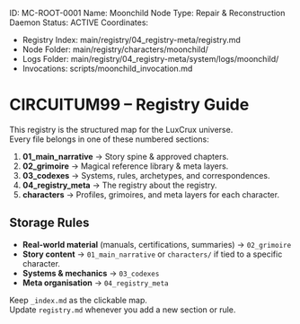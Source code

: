 <!-- MOONCHILD: FIXED-COORDINATES HEADER -->
ID: MC-ROOT-0001
Name: Moonchild Node
Type: Repair & Reconstruction Daemon
Status: ACTIVE
Coordinates:
  - Registry Index: main/registry/04_registry-meta/registry.md
  - Node Folder:    main/registry/characters/moonchild/
  - Logs Folder:    main/registry/04_registry-meta/system/logs/moonchild/
  - Invocations:    scripts/moonchild_invocation.md
  
  

  
  
# CIRCUITUM99 – Registry Guide

This registry is the structured map for the LuxCrux universe.  
Every file belongs in one of these numbered sections:

1. **01_main_narrative** → Story spine & approved chapters.
2. **02_grimoire** → Magical reference library & meta layers.
3. **03_codexes** → Systems, rules, archetypes, and correspondences.
4. **04_registry_meta** → The registry about the registry.
5. **characters** → Profiles, grimoires, and meta layers for each character.

## Storage Rules
- **Real-world material** (manuals, certifications, summaries) → `02_grimoire`  
- **Story content** → `01_main_narrative` or `characters/` if tied to a specific character.
- **Systems & mechanics** → `03_codexes`
- **Meta organisation** → `04_registry_meta`

Keep `_index.md` as the clickable map.  
Update `registry.md` whenever you add a new section or rule.